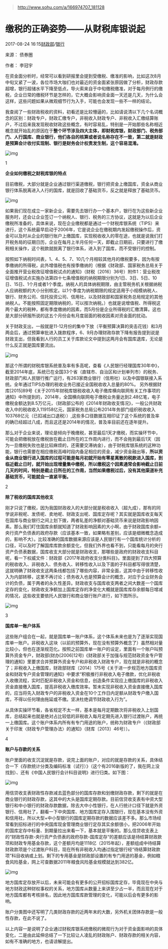 > http://www.sohu.com/a/166974707_181128

# 缴税的正确姿势——从财税库银说起

2017-08-24 16:15[财政部](http://www.sohu.com/tag/69993)*/*[银行](http://www.sohu.com/tag/66051)

来源： 债券圈

作者： 李冠宇

在资金面分析时，经常可以看到研报里会提到受缴税、缴准的影响，比如这次8月中旬又紧了一波，各位市场大咖们也对最近的资金面紧张原因做了分析，财政存款超增，银行超储水平下降至低点，导火索来自于中旬缴税缴准，对于每月例行的缴税，企业日常的缴税环节是怎样的，它大概会影响资金面一天还是几天，为什么会这样，这些问题如果从微观细节行为入手，可能也会发现一些不一样的结论。

我查阅了一些财政税收的资料，初看还是比较懵逼的，比如请说清以下几个名词概念的区别：财政专户，财政汇缴专户，非税收入财政专户、非税收入汇缴结算账户，不过后来我发现税收财政这些概念，有时容易乱，特别是一开始那些名称相近概念就开始乱的原因在于**整个环节涉及四大主体，即财税库银，财政部门、税务部门、人行国库、商业银行，他们各自的核算或者说名称存在不一致，第二就是财政是预算会计收付实现制、银行是财务会计权责发生制，这个容易混淆。**

![img](http://5b0988e595225.cdn.sohucs.com/images/20170824/7ce22ff70eb742608816a1fbc234b1e4.jpeg)

1

**企业如何缴税之财税库银的特点**

目前缴税，大部分就是企业通过银行渠道缴税，银行把资金上缴国库，资金从商业银行体系脱离进入人行的国库，就是回收了基础货币，反之就是释放了基础货币。

![img](http://5b0988e595225.cdn.sohucs.com/images/20170824/869420e4431a4b3781516b1d5a11e686.jpeg)

如果我们现在成立一家新企业，需要先去银行办一个基本户，银行在为这些新企业服务时，还会让企业签订一个纳税人、银行、税务的三方协议，这就是为以后企业缴税所准备的，具体来说，现在企业缴税都是通过一个财税库银系统（TIPS）来进行，这个系统最早启动于2006年，它是说企业在缴税期内发起缴税操作后，资金可以及时从企业的银行账户上缴国库，实现税收收入的零在途，也就是说我们打开税务局的征期日历，企业在每月上半月任何一天，即截止日期前，只要进行了缴税相关操作，这个税款就脱离了银行体系，进入到了国库，而不受银行的控制。

按照如下纳税时间表，1、4、5、7、10几个月相较其他月的缴税要多，因为有按季缴纳的所得税，此外增值税也有按季缴纳的（根据《财政部、国家税务总局关于全面推开营业税改征增值税试点的通知》（财税〔2016〕36号）附件1：营业税改征增值税试点实施办法第四十七条增值税的纳税期限分别为1日、3日、5日、10日、15日、1个月或者1个季度。纳税人的具体纳税期限，由主管税务机关根据纳税人应纳税额的大小分别核定。以1个季度为纳税期限的规定适用于小规模纳税人、银行、财务公司、信托投资公司、信用社，以及财政部和国家税务总局规定的其他纳税人。不能按照固定期限纳税的，可以按次纳税。）也就是说增值税、所得税这两个最大的税种，都有季度缴纳的因素，而5月份是企业所得税的汇缴清算。这也是大部分研报所说的这五个月份会有月度层面的税收因素对资金面的扰动。

关于财政支出，一般就是11-12月份的集中下放（平衡预算决算的突击花钱）和3月两会后，通过预算审批进入拨款程序，6、9月办理财政存款下降有报告提到说是财政支出，但我看到人行的员工关于库款论文中提到这两月会有国库退库，无论是什么反正就是国库要流出。

![img](http://5b0988e595225.cdn.sohucs.com/images/20170824/3855487bce2b49af9faa58c41e838c1d.jpeg)

那这个所谓的财税库银系统普及率有多高呢，查看《人民银行经理国库30年中》，截至2014年底，系统已在全国33个省（直辖市、自治区和计划单列市）的税务、财政部门和人民银行推广运行，有263家商业银行（信用社）以及中国银联接入系统。全年通过TIPS办理的税收业务已接近全国税收收入总量的80%。 另外根据财库[2015]89号《关于2015年财税库银税收收入电子缴库横向联网有关工作事项的通知》中所提到的，2014年，全国横向联网电子缴税业务量达到2.48亿笔，电子缴税金额达到8.5万亿元，（财政部公布的《2014年财政收支情况》，一般公共财政收入中的税收收入119158亿元，国家税务总局公布2014年务部门组织税收收入103768亿元（已扣减出口退税））,这些多口径数据互相印证了这个系统的普及率的确已经超过八成，而且这还是2014年的情况，普及率目前还在逐年提升。

那么对于企业来说，理论是倾向于晚缴税，甚至最后1天才缴税，而实操环节中，可能会把缴税放在缴税放在截止日所在的工作周内进行，而不会拖到最后1天（因为一旦缴税失败也是比较麻烦的，还需要交滞纳金），由于财税库银系统的这种功能，银行也需要在相应缴税高峰时段内备足相应的资金，减少资金融出等，**所以资金从商业银行进入国库的过程可能是每月初就开始有零星离散的税款进入国库，到临近截止日时，就开始出现增量集中缴税，所以缴税这个因素通常会影响截止日前几天的时间，特别是截止日所在的工作周，当然如果缴税过后，没有其他渠道补充基础货币，可能就会一直紧平衡。**

2

**除了税收的国库其他收支**

刚才只说了缴税，因为我国财政收入的大部分就是税收收入（超九成），那有的同学说非税呢、发债呢、卖地呢、财政支出呢、国库定存呢？其实就是国库收支每天在国库与商业银行之间上划下拨，两者轧差的净额对基础货币来说是财政影响因素。那么我们盯住国库余额就知道了财政影响因素的大小啊，由于财政国库余额=央行资产负债表的政府存款（应该基本一致，如果略有差别，应该是细微概念造成的，影响不大）。比较准确的国库数据来源应该是人民银行有一个国库统计分析的口径，可以及时了解国库库款余额变化，但我们外界也看不到，只能看每月的央行资产负债表数据，国库收支大部分就是财政收支，那哪些是政府的财政收支科目呢，看一下权威文件：财政部《2017年政府收支分类科目》。里面提到了四大预算的税收收入、非税收入、债务收入、转移性收入以及下面的子科目都写得很清楚，这就明确了财政收支这两条线都包括了哪些内容，非常全面，这其中由于转移性收入为内部转移，这里不再讨论；债务收入也是预算会计的概念，对应于企业财务会计的负债，属于两者的永久性差异。财政收支与国库收支两者之间大数差一个国库定存的变化，财政收支净额加上国库定存的净变化大概就是国库库存余额每日增减的情况，这些收支要依托人民银行和商业银行账户进行，如下图所示。

![img](http://5b0988e595225.cdn.sohucs.com/images/20170824/1ce860f974bf485cb51343d83d61ef91.jpeg)

3

**国库单一账户体系**

这些账户组合在一起，就是国库单一账户体系，这个体系未来也是为了逐渐实现国库单一账户。非税收入这块（以前的预算外，现在没有预算外概念了）虽然相对量比较小，但也在逐渐规范化。按照之前国库单一账户的设定，里面有一个账户叫预算外资金专户，财政部(财办[2006]12号)《财政部关于加强与规范财政资金专户管理的通知》里要求合并预算外资金专户和非税收入财政专户，现在就是非税的概念了；非税收入上缴国库，财政部财库〔2014〕175号《关于进一步规范地方国库资金和财政专户资金管理的通知》中要求“积极推行非税收入电子缴款，优化非税收入收缴流程，实时匹配非税收入资金和信息，创造条件实现应上缴国库的非税收入资金直接缴入国库，提高非税收入缴库效率。暂未实现非税收入资金直接缴入国库的，应当将先入财政专户的非税收入资金在10个工作日内足额从财政专户缴入国库，不得以任何理由拖延或不缴。坚决杜绝调节财政收入行为”。

从具体实操环节看，各省规定不太一样，基本是每月定期数次将非税收入上划国库，总结起来也就是绝对占比较低的非税收入每月定期先进入银行过渡账户，再统一上缴国库。这个账户体系内所有有专门用途的账户，统称为财政专户（《财政部关于印发〈财政专户管理办法〉的通知》（财库〔2013〕46号））。

4

**账户与存款的关系**

账户里面的收支沉淀就是存款，说完上面的账户，对应的就是存款的关系，具体结合一下《存款统计分类及编码标准（试行）》（这个有2016新版的了，我在网上没找到）、还有《中国人民银行会计科目说明》进行归类。如下图：

![img](http://5b0988e595225.cdn.sohucs.com/images/20170824/b02280cae91749cc88637d4e25aa662e.jpeg)

用信贷收支表财政性存款减去蓝色部分的国库存款和划缴财政存款，剩下的就是在商业银行的财政存款，这其中的大头是国库定期存款。目前信贷收支表有中资大型银行和中小银行的财政存款数据，除去大中小性银行，在人行统计口径下就是外资银行、信用社了，翻看一下中央国库、地方国库定存入围银行，现在基本没有外资和信用社，所以大型+中小型银行的国库定期存款的数据应该差不多。那么市场经常看到招标进行的中央国库现金管理商业银行定存其实余额很小，把2006年开始的国库定存中标量、到期量拉出来看一下，基本就是平衡的。那么信贷收支表上的“财政性存款-央行资产负债表的政府存款-国库定存“的差额应该是待结算财政款项和财政专用基金存款，这个差额月均是1118亿（2015年起），差额组成中待结算财政款项是个过渡账户科目，现在所有非税收入均通过指定银行经“待结算财政款项”科目收纳或上划。剩下的专用基金是财政部设置的有专门用途的基金，例如粮食风险基金，网上可查数据2011年粮食风险基金规模就达到382亿。

![img](http://5b0988e595225.cdn.sohucs.com/images/20170824/44e3e4adf38a4ffc9d39a1e9ed7cb0e0.png)

地方国库定存放开以后，未来可能会有更多的公开招标国库定存，毕竟现在中央与地方财政这种财权事权的关系，地方国库从数量上来讲至少占一半，而且现在对于地方国库都有考核排名，因此地方国库库款管理的变化，可能以后会有更多的影响。

账户分类图中还写明了几类财政存款的近两年末的大数，另外机关团体存款是一般性存款，在此不说了。

以上内容一是说明了企业通过财税库银系统缴税的微观行为对于资金面影响的具体变化，二是由此延伸总结了一下比较让人凌乱的财政账户、财政存款的相关内容，如有不准确的地方，也请谅解提出。